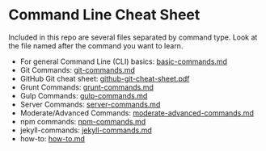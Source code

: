 Command Line Cheat Sheet
===============

Included in this repo are several files separated by command type. Look at the file named after the command you want to learn.

* For general Command Line (CLI) basics: [basic-commands.md](basic-commands.md)
* Git Commands: [git-commands.md](git-commands.md)
* GitHub Git cheat sheet: [github-git-cheat-sheet.pdf](github-git-cheat-sheet.pdf)
* Grunt Commands: [grunt-commands.md](grunt-commands.md)
* Gulp Commands: [gulp-commands.md](gulp-commands.md)
* Server Commands: [server-commands.md](server-commands.md)
* Moderate/Advanced Commands: [moderate-advanced-commands.md](moderate-advanced-commands.md)
* npm commands: [npm-commands.md](npm-commands.md)
* jekyll-commands: [jekyll-commands.md](jekyll-commands.md)
* how-to: [how-to.md](how-to.md)
